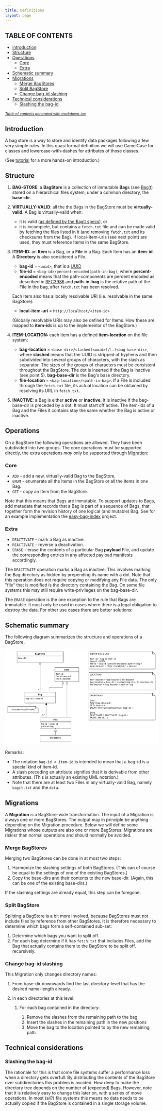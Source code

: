 ```yaml
---
title: Definitions
layout: page
---
```


TABLE OF CONTENTS
-----------------
- [Introduction](#introduction)
- [Structure](#structure)
- [Operations](#operations)
  * [Core](#core)
  * [Extra](#extra)
- [Schematic summary](#schematic-summary)
- [Migrations](#migrations)
  * [Merge BagStores](#merge-bagstores)
  * [Split BagStore](#split-bagstore)
  * [Change bag-id slashing](#change-bag-id-slashing)
- [Technical considerations](#technical-considerations)
  * [Slashing the bag-id](#slashing-the-bag-id)

<small><i><a href='http://ecotrust-canada.github.io/markdown-toc/'>Table of contents generated with markdown-toc</a></i></small>
  

Introduction
------------

A bag store is a way to store and identify data packages following a few very simple rules. In this
quasi formal definition we will use CamelCase for classes and lowercase-with-dashes for attributes of
those classes.
 
(See [tutorial] for a more hands-on introduction.)

Structure
---------
1. **BAG-STORE**: a **BagStore** is a collection of immutable **Bag**s (see [BagIt]) stored on a 
   hierarchical files system, under a common directory, the **base-dir**.
2. **VIRTUALLY-VALID**: all the the Bags in the BagStore must be **virtually-valid**. A Bag is
   virtually-valid when:
    - it is valid ([as defined by the BagIt specs]), or
    - it is incomplete, but contains a `fetch.txt` file and can be made valid by fetching the files
      listed in it (and removing `fetch.txt` and its checksums from the Bag). If local-item-uris (see
      next point) are used, they must reference Items in the same BagStore.
3. **ITEM-ID:<a id="item-id" />** an **Item** is a Bag, or a **File** in a Bag. Each Item has an **item-id**.
      A **Directory** is also considered a File.
    - **bag-id** = `<uuid>`, that is a [UUID]
    - **file-id** = `<bag-id>/percent-encoded(path-in-bag)`, where **percent-encoded** means that the 
      path-components are percent encoded as described in [RFC3986] and **path-in-bag** is the relative
      path of the File in the bag, after `fetch.txt` has been resolved.
    
    Each Item also has a locally resolvable URI (i.e. resolvable in the same BagStore):

    - **<a id="local-item-uri" />local-item-uri** = `http://localhost/<item-id>`

    (Globally resolvable URIs may also be defined for Items. How these are mapped to **item-id**s is
    up to the implementor of the BagStore.)
4. **ITEM-LOCATION:** each Item has a defined **item-location** on the file system:
    - **bag-location** = `<base-dir>/slashed(<uuid>)/[.]<bag-base-dir>`, where **slashed** means that
      the UUID is stripped of hyphens and then subdivided into several groups of characters, with the
      slash as separator. The sizes of the groups of characters must be consistent throughout the
      BagStore. The dot is inserted if the Bag is inactive (see point 5). **bag-base-dir** is the Bag's base directory.
    - **file-location** = `<bag-location>/<path-in-bag>`. If a File is included through the `fetch.txt`
      file, its actual location can be obtained by resolving its URL in `fetch.txt`.
5. **INACTIVE**: a Bag is either **active** or **inactive**. It is inactive if the bag-base-dir is preceded 
   by a dot. It must start off active. The item-ids of a Bag and the Files it contains stay the same whether the Bag is active or inactive. 

[tutorial]: 04_tutorial.md
[BagIt]: https://tools.ietf.org/html/draft-kunze-bagit
[as defined by the BagIt specs]: https://tools.ietf.org/html/draft-kunze-bagit#section-3
[UUID]: https://en.wikipedia.org/wiki/Universally_unique_identifier
[RFC3986]: https://tools.ietf.org/html/rfc3986#section-2.1

Operations
----------
On a BagStore the following operations are allowed. They have been subdivided into two groups. The core
operations must be supported directly, the extra operations *may* only be supported through [Migration]:

### Core
* `ADD` - add a new, virtually-valid Bag to the BagStore.
* `ENUM` - enumerate all the Items in the BagStore or all the items in one Bag.
* `GET` - copy an Item from the BagStore.

Note that this means that Bags are immutable. To support updates to Bags, add metadata that records 
that a Bag is part of a sequence of Bags, that together form the revision history of one logical 
(and mutable) Bag. See for an example implementation the [easy-bag-index] project.

### Extra
* `DEACTIVATE` - mark a Bag as inactive.
* `REACTIVATE` - reverse a deactivation.
* `ERASE` - erase the contents of a particular Bag **payload** File, and update the corresponding 
   entries in any affected payload manifests accordingly. 

The `DEACTIVATE` operation marks a Bag as inactive. This involves marking the Bag directory as hidden 
by prepending its name with a dot. Note that this operation does not require copying or modifying any 
File data. The only "file" that is modified is the directory containing the Bag. On some file systems 
this may still require write-privileges on the bag-base-dir.

The `ERASE` operation is the one exception to the rule that Bags are immutable. It must only be used in cases
where there is a legal obligation to destroy the data. For other use cases there are better solutions:

[easy-bag-index]: https://github.com/DANS-KNAW/easy-bag-index
[Migration]: #migrations

Schematic summary
-----------------
The following diagram summarizes the structure and operations of a BagStore.

![bag-store](./img/bag-store.png)   

Remarks:
* The notation `bag-id < item-id` is intended to mean that a bag-id is a special kind of item-id.
* A slash preceding an attribute signifies that it is derivable from other attributes. (This is actually an existing UML notation.)
* Note that there are at least two Files in any virtually-valid Bag, namely `bagit.txt` and the `data`.
 

Migrations
----------  
A **Migration** is a BagStore-wide transformation. The input of a Migration is always one or more BagStores. The output
may in principle be anything depending on the Migration procedure. Below we will define some Migrations whose outputs are also one or
more BagStores. Migrations are riskier than normal operations and should normally be avoided.

### Merge BagStores
Merging two BagStores can be done in at most two steps:

1. Harmonize the slashing settings of both BagStores. (This can of course be equal to the settings of one of the existing BagStores.)
2. Copy the base-dirs and their contents to the new base-dir. (Again, this can be one of the existing base-dirs.)

If the slashing settings are already equal, this step can be foregone.

### Split BagStore
Splitting a BagStore is a bit more involved, because BagStores must not include files by reference from other BagStores. It is therefore
necessary to determine which bags form a self-contained sub-set:

1. Determine which bags you want to split off.
2. For each bag determine if it has `fetch.txt` that includes Files, add the Bag that actually contains them to the BagStore to be
   split off, recursively.

### Change bag-id slashing
This Migration only changes directory names:

1. From base-dir downwards find the last directory-level that has the desired name-length already. 
2. In each directories at this level:
   
   1. For each bag contained in the directory:

      1. Remove the slashes from the remaining path to the bag
      2. Insert the slashes in the remaining path in the new positions
      3. Move the bag to the location pointed to by the new remaining path.


Technical considerations
------------------------

### Slashing the bag-id

The rationale for this is that some file systems suffer a performance loss when a directory gets overfull. By distributing the
contents of the BagStore over subdirectories this problem is avoided. How deep to make the directory tree depends on the
number of (expected) Bags. However, note that it is relatively easy to change this later on, with a series of move operations.
In most (all?) file systems this means no data needs to be actually copied if the BagStore is contained in a single 
storage volume.